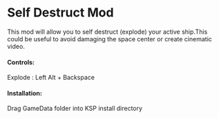 # Self Destruct Mod
This mod will allow you to self destruct (explode) your active ship.This could be useful to avoid damaging the space center or create cinematic video.
#### Controls:
Explode : Left Alt + Backspace
#### Installation:
Drag GameData folder into KSP install directory
